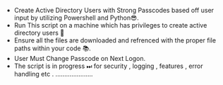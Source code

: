 - Create Active Directory Users with Strong Passcodes based off user input by utilizing Powershell and Python😎.
- Run This script on a machine which has privileges to create active directory users 🔐
- Ensure all the files are downloaded and refrenced with the proper file paths within your code 📚.
- User Must Change Passcode on Next Logon.
- The script is in progress ⏭ for  security , logging , features , error handling etc . .....................
